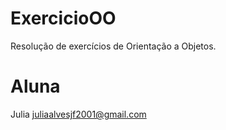 # ExercicioOO
Resolução de exercícios de Orientação a Objetos.

# Aluna
Julia juliaalvesjf2001@gmail.com